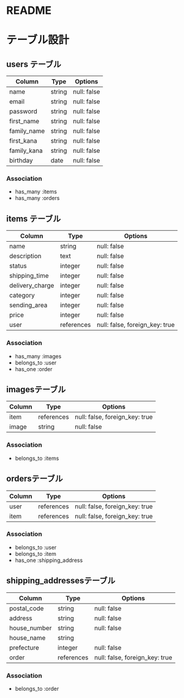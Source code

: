 # README

# テーブル設計


## users テーブル

| Column         | Type   | Options     |
| -------------- | ------ | ----------- |
| name           | string | null: false |
| email          | string | null: false |
| password       | string | null: false |
| first_name     | string | null: false |
| family_name    | string | null: false |
| first_kana     | string | null: false |
| family_kana    | string | null: false |
| birthday       | date   | null: false |

### Association

- has_many :items
- has_many :orders


## items テーブル

| Column          | Type        | Options                        |
| --------------- | ----------- | ------------------------------ |
| name            | string      | null: false                    |
| description     | text        | null: false                    |
| status          | integer     | null: false                    |
| shipping_time   | integer     | null: false                    |
| delivery_charge | integer     | null: false                    |
| category        | integer     | null: false                    |
| sending_area    | integer     | null: false                    |
| price           | integer     | null: false                    |
| user            | references  | null: false, foreign_key: true |

### Association

- has_many :images
- belongs_to :user
- has_one :order


##  imagesテーブル

| Column          | Type       | Options                        |
| --------------- | ---------- | ------------------------------ |
| item            | references | null: false, foreign_key: true |
| image           | string     | null: false                    |

### Association

- belongs_to :items


##  ordersテーブル

| Column          | Type        | Options                        |
| --------------- | ----------- | ------------------------------ |
| user            | references  | null: false, foreign_key: true |
| item            | references  | null: false, foreign_key: true |

### Association

- belongs_to :user
- belongs_to :item
- has_one :shipping_address


##  shipping_addressesテーブル

| Column           | Type       | Options                        |
| ---------------- | ---------- | ------------------------------ |
| postal_code      | string     | null: false                    |
| address          | string     | null: false                    |
| house_number     | string     | null: false                    |
| house_name       | string     |                                |
| prefecture       | integer    | null: false                    |
| order            | references | null: false, foreign_key: true |

### Association

- belongs_to :order
